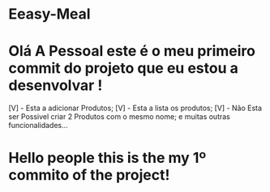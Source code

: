 # Eeasy-Meal

# Olá A Pessoal este é o meu primeiro commit do projeto que eu estou a desenvolvar !
[V] - Esta a adicionar Produtos;
[V] - Esta a lista os produtos;
[V] - Não Esta ser Possivel criar 2 Produtos com o mesmo nome;
e muitas outras funcionalidades...
# Hello people this is the my 1º commito of the project!


